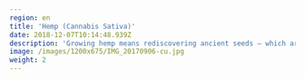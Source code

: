 ```yaml
---
region: en
title: 'Hemp (Cannabis Sativa)'
date: 2018-12-07T10:14:48.939Z
description: 'Growing hemp means rediscovering ancient seeds – which are nurtured by, and bound to, a distinctive piece of land and soil. Hemp tells a different story of farming: a story of daily care, respect and resource preservation.'
image: /images/1200x675/IMG_20170906-cu.jpg
weight: 2
---
```

